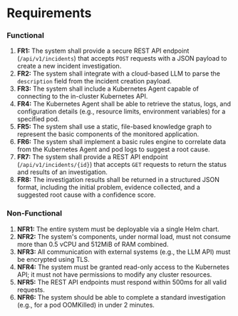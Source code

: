 # Requirements

### Functional

1.  **FR1:** The system shall provide a secure REST API endpoint (`/api/v1/incidents`) that accepts `POST` requests with a JSON payload to create a new incident investigation.
2.  **FR2:** The system shall integrate with a cloud-based LLM to parse the `description` field from the incident creation payload.
3.  **FR3:** The system shall include a Kubernetes Agent capable of connecting to the in-cluster Kubernetes API.
4.  **FR4:** The Kubernetes Agent shall be able to retrieve the status, logs, and configuration details (e.g., resource limits, environment variables) for a specified pod.
5.  **FR5:** The system shall use a static, file-based knowledge graph to represent the basic components of the monitored application.
6.  **FR6:** The system shall implement a basic rules engine to correlate data from the Kubernetes Agent and pod logs to suggest a root cause.
7.  **FR7:** The system shall provide a REST API endpoint (`/api/v1/incidents/{id}`) that accepts `GET` requests to return the status and results of an investigation.
8.  **FR8:** The investigation results shall be returned in a structured JSON format, including the initial problem, evidence collected, and a suggested root cause with a confidence score.

### Non-Functional

1.  **NFR1:** The entire system must be deployable via a single Helm chart.
2.  **NFR2:** The system's components, under normal load, must not consume more than 0.5 vCPU and 512MiB of RAM combined.
3.  **NFR3:** All communication with external systems (e.g., the LLM API) must be encrypted using TLS.
4.  **NFR4:** The system must be granted read-only access to the Kubernetes API; it must not have permissions to modify any cluster resources.
5.  **NFR5:** The REST API endpoints must respond within 500ms for all valid requests.
6.  **NFR6:** The system should be able to complete a standard investigation (e.g., for a pod OOMKilled) in under 2 minutes.
